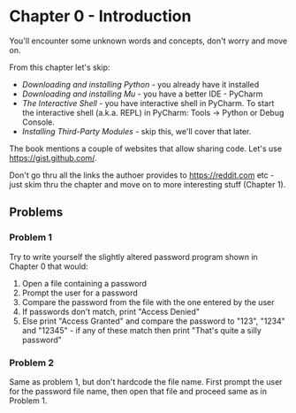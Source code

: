 # Chapter 0 - Introduction

You'll encounter some unknown words and concepts, don't worry and move on.

From this chapter let's skip:
- *Downloading and installing Python* - you already have it installed
- *Downloading and installing Mu* - you have a better IDE - PyCharm
- *The Interactive Shell* - you have interactive shell in PyCharm. To start the interactive shell (a.k.a. REPL) in PyCharm: Tools -> Python or Debug Console.
- *Installing Third-Party Modules* - skip this, we'll cover that later.

The book mentions a couple of websites that allow sharing code. Let's use <https://gist.github.com/>.

Don't go thru all the links the authoer provides to <https://reddit.com> etc - just skim thru the chapter and move on to more interesting stuff (Chapter 1).

## Problems

### Problem 1
Try to write yourself the slightly altered password program shown in Chapter 0 that would:
1. Open a file containing a password
2. Prompt the user for a password
3. Compare the password from the file with the one entered by the user
4. If passwords don't match, print "Access Denied"
5. Else print "Access Granted" and compare the password to "123", "1234" and "12345" -
   if any of these match then print "That's quite a silly password"
 
 ### Problem 2
 Same as problem 1, but don't hardcode the file name. First prompt the user for the password file name, then open that file and proceed same as in Problem 1.
